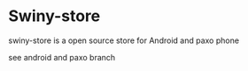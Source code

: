 # Swiny-store


swiny-store is a open source store for
   Android and paxo phone

  see android and paxo branch
